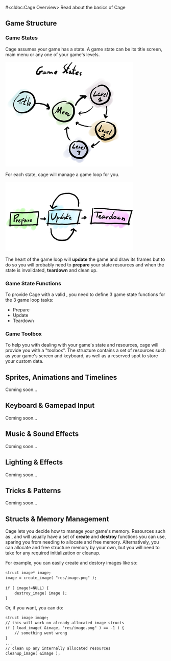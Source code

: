 #<cldoc:Cage Overview>
Read about the basics of Cage

## Game Structure

### Game States

Cage assumes your game has a state. A game state
can be its title screen, main menu or any one of your
game's levels.

![Game States](images/cage-gamestates.png)

For each state, cage will manage a game loop for you.

![Callbacks](images/cage-callbacks.png)

The heart of the game loop will **update** the game
and draw its frames but to do so you will probably
need to **prepare** your state resources and
when the state is invalidated, **teardown** and clean
up.


### Game State Functions

To provide Cage with a valid <gamestate>, you
need to define 3 game state functions for the 3
game loop tasks:

* Prepare
* Update
* Teardown


### Game Toolbox

To help you with dealing with your game's state and resources,
cage will provide you with a "toolbox". The <toolbox> structure
contains a set of resources such as your game's screen and keyboard,
as well as a reserved spot to store your custom data.


## Sprites, Animations and Timelines
Coming soon...

## Keyboard & Gamepad Input
Coming soon...

## Music & Sound Effects
Coming soon...

## Lighting & Effects
Coming soon...

## Tricks & Patterns
Coming soon...

## Structs & Memory Management

Cage lets you decide how to manage your game's memory.
Resources such as <image>, <sprite> and <animation>
will usually have a set of **create** and **destroy**
functions you can use, sparing you from needing to allocate and free memory.
Alternatively, you can allocate and free structure memory by your own,
but you will need to take for any required initialization or cleanup.

For example, you can easily create and destory images like so:

    struct image* image;
    image = create_image( "res/image.png" );

    if ( image!=NULL) {
        destroy_image( image );
    }

Or, if you want, you can do:

    struct image image;
    // this will work on already allocated image structs
    if ( load_image( &image, "res/image.png" ) == -1 ) {
        // something went wrong
    }
    ...
    // clean up any internally allocated resources
    cleanup_image( &image );
